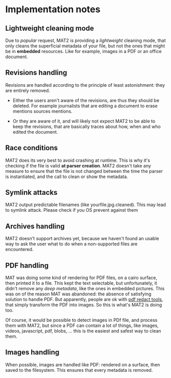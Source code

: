 Implementation notes
====================

Lightweight cleaning mode
-------------------------

Due to *popular* request, MAT2 is providing a *lightweight* cleaning mode,
that only cleans the superficial metadata of your file, but not
the ones that might be in **embedded** resources. Like for example,
images in a PDF or an office document.

Revisions handling
------------------

Revisions are handled according to the principle of least astonishment: they are entirely removed.

- Either the users aren't aware of the revisions, are thus they should be deleted. For example journalists that are editing a document to erase mentions sources mentions.

- Or they are aware of it, and will likely not expect MAT2 to be able to keep the revisions, that are basically traces about how, when and who edited the document.


Race conditions
---------------

MAT2 does its very best to avoid crashing at runtime. This is why it's checking
if the file is valid __at parser creation__. MAT2 doesn't take any measure to
ensure that the file is not changed between the time the parser is
instantiated, and the call to clean or show the metadata.

Symlink attacks
---------------

MAT2 output predictable filenames (like yourfile.jpg.cleaned).
This may lead to symlink attack. Please check if you OS prevent
against them

Archives handling
-----------------

MAT2 doesn't support archives yet, because we haven't found an usable way to ask the user
what to do when a non-supported files are encountered.

PDF handling
------------

MAT was doing some kind of rendering for PDF files, on a cairo surface, then
printed it to a file. This kept the text selectable, but unfortunately, it
didn't remove any *deep metadata*, like the ones in embedded pictures. This was
on of the reason MAT was abandoned: the absence of satisfying solution to
handle PDF. But apparently, people are ok with [pdf redact
tools](https://github.com/firstlookmedia/pdf-redact-tools), that simply
transform the PDF into images. So this is what's MAT2 is doing too.

Of course, it would be possible to detect images in PDf file, and process them
with MAT2, but since a PDF can contain a lot of things, like images, videos,
javascript, pdf, blobs, … this is the easiest and safest way to clean them.

Images handling
---------------

When possible, images are handled like PDF: rendered on a surface, then saved
to the filesystem. This ensures that every metadata is removed.

